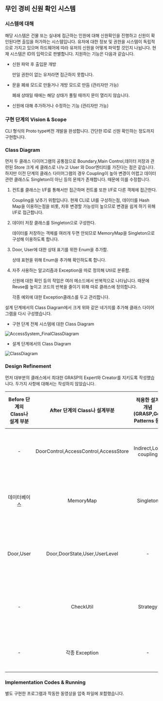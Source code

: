 ## 무인 경비 신원 확인 시스템



### 시스템에 대해

해당 시스템은 건물 또는 실내에 접근하는 인원에 대해 신원확인을 진행하고 신원이 확인된다면 출입을 허가하는 시스템입니다. 유저에 대한 정보 및 권한을 시스템이 독립적으로 가지고 있으며 하드웨어에 따라 유저의 신원을 어떻게 파악할 것인지 나뉩니다. 현재 시스템은 ID의 입력으로 판별합니다. 지원하는 기능은 다음과 같습니다.

- 신원 파악 후 출입문 개방

  만일 권한이 없는 유저라면 접근하지 못합니다. 

- 문을 폐쇄 모드로 만들거나 개방 모드로 만듬 (관리자만 가능)

  폐쇄 상태일 때에는 해당 상태가 풀릴 때까지 문이 열리지 않습니다.

- 신원에 대해 추가하거나 수정하는 기능 (관리자만 가능)



### 구현 단계의 Vision & Scope

CLI 형식의 Proto type버전 개발을 완성합니다. 간단한 ID로 신원 확인하는 정도까지 구현합니다.



### Class Diagram 

먼저 두 클래스 다이어그램의 공통점으로 Boundary,Main Control,데이터 저장과 관련된 Store 크게 세 클래스로 나누고 User 와 Door엔티티를 가진다는 점은 같습니다. 하지만 이전 단계의 클래스 다이어그램의 경우 Coupling이 높아 변경이 어렵고 데이터 관련 클래스도 Singleton이 아닌 등의 문제가 존재합니다. 때문에 이를 수정합니다.

1. 컨트롤 클래스는 I/F를 통해서만 접근하며 컨트롤 또한 I/F로 다른 객체에 접근한다.

   Coupling을 낮추기 위함입니다. 현재 CLI로 UI를 구성하는점, 데이터를 Hash Map을 이용하는점을 비롯, 차후 변경할 가능성이 높으므로 변경을 쉽게 하기 위해 I/F로 접근합니다.

2. 데이터 저장 클래스를 Singleton으로 구성한다.

   데이터를 저장하는 객체를 여러개 두면 안되므로 MemoryMap을 Singleton으로 구성해 이용하도록 합니다.

3. Door, User에 대한 상태 표기를 위한 Enum을 추가함.

   상태 표현을 위해 Enum을 추가해 확인하도록 합니다.

4. 자주 사용하는 알고리즘과 Exception을 따로 정의해 Util로 분류함.

   신원에 대한 확인 등의 작업은 여러 메소드에서 반복적으로 나타납니다. 때문에 Reuse를 높이고 코드의 반복을 줄이기 위해 따로 클래스에 정의합니다. 

   각종 예외에 대한 Exception클래스를 두고 관리합니다.

설계 단계에서의 Class Diagram에서 크게 위와 같은 네가지를 추가해 클래스 다이어그램을 다시 구성했습니다.

- 구현 단계 전체 시스템에 대한 Class Diagram

![AccessSystem_FinalClassDiagram](/Users/gilwoongkang/1902-note/객체지향분석설계_개인프로젝트/png/AccessSystem_FinalClassDiagram.png)

- 설계 단계에서의 Class Diagram

![ClassDiagram](/Users/gilwoongkang/1902-note/객체지향분석설계_개인프로젝트/png/ClassDiagram.png)



### Design Refinement

먼저 대부분의 클래스에서 최대한 GRASP의 Expert와 Creator를 지키도록 작성했습니다. 두가지 사항에 대해서는 작성하지 않았습니다.

| Before 단계의 Class나 설계 부분 |     After 단계의 Class나 설계부분     | 적용한 설계 개념(GRASP,Gof Patterns 등) |    Architecture Design Rationale(본인이 생각하는 합리성)     | 기타 |
| :-----------------------------: | :-----------------------------------: | :-------------------------------------: | :----------------------------------------------------------: | ---- |
|                -                | DoorControl,AccessControl,AccessStore |          Indirect,Low coupling          | 차후 각 레이어의 변경의 가능성이 있기에 I/F를 통해 Coupling을 줄인다. |      |
|          데이터베이스           |               MemoryMap               |                Singleton                | 데이터를 저장하는 객체는 반드시 하나만 생성되어야 하므로 Singleton 개념으로 구성한다. |      |
|            Door,User            |     Door,DoorState,User,UserLevel     |                    -                    | 각 엔티티에서 상태, 권한에 대한 정보를 분리해 작성한다. 더 세분화 해서 작성 함을 목적으로 한다. |      |
|                -                |               CheckUtil               |                Strategy                 | 자주 등장하게 되는 알고리즘에 대해 클래스를 따로 작성하여 관리해 재사용성을 높이고 코드를 줄인다. |      |
|                -                |            각종 Exception             |                    -                    | 발생 가능성이 높은 예외에 대해 Exception클래스를 작성해 관리한다. |      |



### Implementation Codes & Running 

별도 구현한 프로그램과 작동한 동영상을 압축 파일에 포합했습니다.